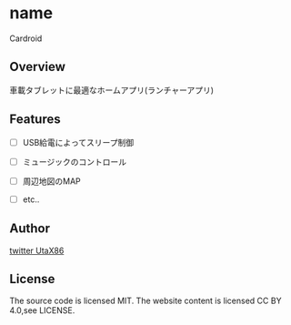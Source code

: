 # name

Cardroid

## Overview

車載タブレットに最適なホームアプリ(ランチャーアプリ)

## Features

- [ ] USB給電によってスリープ制御
- [ ] ミュージックのコントロール
- [ ] 周辺地図のMAP
- [ ] etc..



## Author

[twitter UtaX86](https://twitter.com/UtaX86)

## License

The source code is licensed MIT. The website content is licensed CC BY 4.0,see LICENSE.